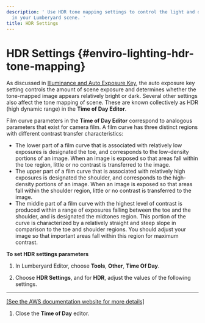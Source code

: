 ```yaml
---
description: ' Use HDR tone mapping settings to control the light and dark values
  in your Lumberyard scene. '
title: HDR Settings
---
```

# HDR Settings {#enviro-lighting-hdr-tone-mapping}

As discussed in [Illuminance and Auto Exposure Key](/docs/userguide/rendering/lighting/luminance-scene-key.md), the auto exposure key setting controls the amount of scene exposure and determines whether the tone\-mapped image appears relatively bright or dark\. Several other settings also affect the tone mapping of scene\. These are known collectively as HDR \(high dynamic range\) in the **Time of Day Editor**\.

Film curve parameters in the **Time of Day Editor** correspond to analogous parameters that exist for camera film\. A film curve has three distinct regions with different contrast transfer characteristics:
+ The lower part of a film curve that is associated with relatively low exposures is designated the toe, and corresponds to the low\-density portions of an image\. When an image is exposed so that areas fall within the toe region, little or no contrast is transferred to the image\.
+ The upper part of a film curve that is associated with relatively high exposures is designated the shoulder, and corresponds to the high\-density portions of an image\. When an image is exposed so that areas fall within the shoulder region, little or no contrast is transferred to the image\.
+ The middle part of a film curve with the highest level of contrast is produced within a range of exposures falling between the toe and the shoulder, and is designated the midtones region\. This portion of the curve is characterized by a relatively straight and steep slope in comparison to the toe and shoulder regions\. You should adjust your image so that important areas fall within this region for maximum contrast\.

**To set HDR settings parameters**

1. In Lumberyard Editor, choose **Tools**, **Other**, **Time Of Day**\.

1. Choose **HDR Settings**, and for **HDR**, adjust the values of the following settings\.
****
[\[See the AWS documentation website for more details\]](/docs/userguide/rendering/lighting/hdr-tone-mapping)

1. Close the **Time of Day** editor\.